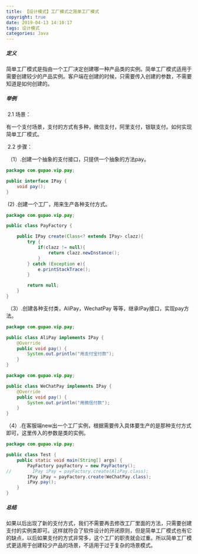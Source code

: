 ```yaml
---
title: 【设计模式】工厂模式之简单工厂模式
copyright: true
date: 2019-04-13 14:10:17
tags: 设计模式
categories: Java
---
```


##### 定义

​	简单工厂模式是指由一个工厂决定创建哪一种产品类的实例。简单工厂模式适用于需要创建较少的产品实例。客户端在创建的时候，只需要传入创建的参数，不需要知道是如何创建的。

##### 举例

​	2.1 场景：

​	有一个支付场景，支付的方式有多种，微信支付，阿里支付，银联支付。如何实现简单工厂模式。

​	2.2 步骤：

​	（1）.创建一个抽象的支付接口，只提供一个抽象的方法pay。

```java
package com.gupao.vip.pay;

public interface IPay {
    void pay();
}
```

​	(2) .创建一个工厂，用来生产各种支付方式。

```java
package com.gupao.vip.pay;

public class PayFactory {

    public IPay create(Class<? extends IPay> clazz){
        try {
            if(clazz != null){
                return clazz.newInstance();
            }
        } catch (Exception e){
            e.printStackTrace();
        }

        return null;
    }
}
```

​	（3）.创建各种支付类，AliPay，WechatPay 等等，继承IPay接口，实现pay方法。

```java
package com.gupao.vip.pay;

public class AliPay implements IPay {
    @Override
    public void pay() {
        System.out.println("用支付宝付款");
    }
}
```

```java
package com.gupao.vip.pay;

public class WeChatPay implements IPay {
    @Override
    public void pay() {
        System.out.println("用微信付款");
    }
}
```

​	（4）.在客服端new出一个工厂实例，根据需要传入具体要生产的是那种支付方式即可，这里传入的参数是类的实例。

```java
package com.gupao.vip.pay;

public class Test {
    public static void main(String[] args) {
        PayFactory payFactory = new PayFactory();
//        IPay iPay = payFactory.create(AliPay.class);
        IPay iPay = payFactory.create(WeChatPay.class);
        iPay.pay();
    }
}
```

##### 总结

​	如果以后出现了新的支付方式，我们不需要再去修改工厂里面的方法，只需要创建支付的实例类即可。这样就符合了软件设计的开闭原则，但是简单工厂模式也有它的缺点，以后如果支付的方式非常多，这个工厂的职责就会过重。所以简单工厂模式更适用于创建较少产品的场景，不适用于过于复杂的场景模式。